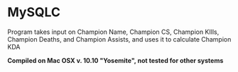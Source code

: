 # MySQLC
Program takes input on Champion Name, Champion CS, Champion KIlls, Champion Deaths, and Champion Assists, and uses it to calculate Champion KDA  
  
  **Compiled on Mac OSX v. 10.10 "Yosemite", not tested for other systems**
